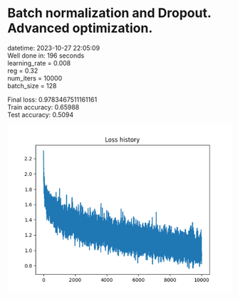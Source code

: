 # Batch normalization and Dropout. Advanced optimization.  
datetime: 2023-10-27 22:05:09  
Well done in: 196 seconds  
learning_rate = 0.008  
reg = 0.32  
num_iters = 10000  
batch_size = 128  

Final loss: 0.9783467511161161   
Train accuracy: 0.65988   
Test accuracy: 0.5094  

<img src="loss.png">
